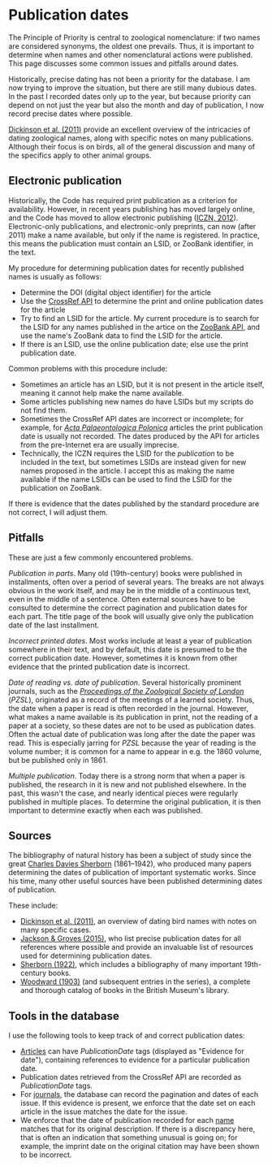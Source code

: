 # Publication dates

The Principle of Priority is central to zoological nomenclature: if two names are
considered synonyms, the oldest one prevails. Thus, it is important to determine when
names and other nomenclatural actions were published. This page discusses some common
issues and pitfalls around dates.

Historically, precise dating has not been a priority for the database. I am now trying
to improve the situation, but there are still many dubious dates. In the past I recorded
dates only up to the year, but because priority can depend on not just the year but also
the month and day of publication, I now record precise dates where possible.

[Dickinson et al. (2011)](/a/59872) provide an excellent overview of the intricacies of
dating zoological names, along with specific notes on many publications. Although their
focus is on birds, all of the general discussion and many of the specifics apply to
other animal groups.

## Electronic publication

Historically, the Code has required print publication as a criterion for availability.
However, in recent years publishing has moved largely online, and the Code has moved to
allow electronic publishing ([ICZN, 2012](/a/59568)). Electronic-only publications, and
electronic-only preprints, can now (after 2011) make a name available, but only if the
name is registered. In practice, this means the publication must contain an LSID, or
ZooBank identifier, in the text.

My procedure for determining publication dates for recently published names is usually
as follows:

- Determine the DOI (digital object identifier) for the article
- Use the [CrossRef API](https://api.crossref.org/swagger-ui/index.html) to determine
  the print and online publication dates for the article
- Try to find an LSID for the article. My current procedure is to search for the LSID
  for any names published in the artice on the [ZooBank API](https://zoobank.org/Api),
  and use the name's ZooBank data to find the LSID for the article.
- If there is an LSID, use the online publication date; else use the print publication
  date.

Common problems with this procedure include:

- Sometimes an article has an LSID, but it is not present in the article itself, meaning
  it cannot help make the name available.
- Some articles publishing new names do have LSIDs but my scripts do not find them.
- Sometimes the CrossRef API dates are incorrect or incomplete; for example, for
  [_Acta Palaeontologica Polonica_](/cg/675) articles the print publication date is
  usually not recorded. The dates produced by the API for articles from the pre-Internet
  era are usually imprecise.
- Technically, the ICZN requires the LSID for the _publication_ to be included in the
  text, but sometimes LSIDs are instead given for new names proposed in the article. I
  accept this as making the name available if the name LSIDs can be used to find the
  LSID for the publication on ZooBank.

If there is evidence that the dates published by the standard procedure are not correct,
I will adjust them.

## Pitfalls

These are just a few commonly encountered problems.

_Publication in parts_. Many old (19th-century) books were published in installments,
often over a period of several years. The breaks are not always obvious in the work
itself, and may be in the middle of a continuous text, even in the middle of a sentence.
Often external sources have to be consulted to determine the correct pagination and
publication dates for each part. The title page of the book will usually give only the
publication date of the last installment.

_Incorrect printed dates_. Most works include at least a year of publication somewhere
in their text, and by default, this date is presumed to be the correct publication date.
However, sometimes it is known from other evidence that the printed publication date is
incorrect.

_Date of reading vs. date of publication_. Several historically prominent journals, such
as the [_Proceedings of the Zoological Society of London_](/cg/1) (_PZSL_), originated
as a record of the meetings of a learned society. Thus, the date when a paper is read is
often recorded in the journal. However, what makes a name available is its publication
in print, not the reading of a paper at a society, so these dates are not to be used as
publication dates. Often the actual date of publication was long after the date the
paper was read. This is especially jarring for _PZSL_ because the year of reading is the
volume number; it is common for a name to appear in e.g. the 1860 volume, but be
published only in 1861.

_Multiple publication_. Today there is a strong norm that when a paper is published, the
research in it is new and not published elsewhere. In the past, this wasn't the case,
and nearly identical pieces were regularly published in multiple places. To determine
the original publication, it is then important to determine exactly when each was
published.

## Sources

The bibliography of natural history has been a subject of study since the great
[Charles Davies Sherborn](/h/53933) (1861–1942), who produced many papers determining
the dates of publication of important systematic works. Since his time, many other
useful sources have been published determining dates of publication.

These include:

- [Dickinson et al. (2011)](/a/59872), an overview of dating bird names with notes on
  many specific cases.
- [Jackson & Groves (2015)](/a/34474), who list precise publication dates for all
  references where possible and provide an invaluable list of resources used for
  determining publication dates.
- [Sherborn (1922)](/a/59291), which includes a bibliography of many important
  19th-century books.
- [Woodward (1903)](/a/48772) (and subsequent entries in the series), a complete and
  thorough catalog of books in the British Museum's library.

## Tools in the database

I use the following tools to keep track of and correct publication dates:

- [Articles](/docs/article) can have _PublicationDate_ tags (displayed as "Evidence for
  date"), containing references to evidence for a particular publication date.
- Publication dates retrieved from the CrossRef API are recorded as _PublicationDate_
  tags.
- For [journals](/docs/citation-group), the database can record the pagination and dates
  of each issue. If this evidence is present, we enforce that the date set on each
  article in the issue matches the date for the issue.
- We enforce that the date of publication recorded for each [name](/docs/name) matches
  that for its original description. If there is a discrepancy here, that is often an
  indication that something unusual is going on; for example, the imprint date on the
  original citation may have been shown to be incorrect.
